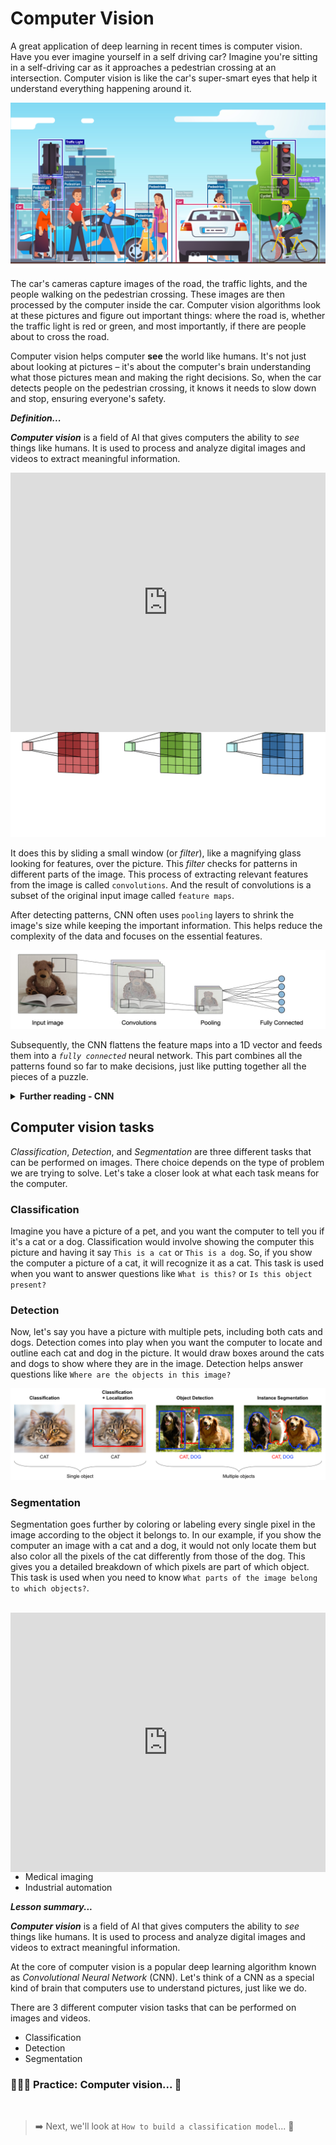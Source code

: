 # Computer Vision
A great application of deep learning in recent times is computer vision. Have you ever imagine yourself in a self driving car? Imagine you're sitting in a self-driving car as it approaches a pedestrian crossing at an intersection. Computer vision is like the car's super-smart eyes that help it understand everything happening around it.

![computer-vision.png](./dl/computer-vision.png)

The car's cameras capture images of the road, the traffic lights, and the people walking on the pedestrian crossing. These images are then processed by the computer inside the car. Computer vision algorithms look at these pictures and figure out important things: where the road is, whether the traffic light is red or green, and most importantly, if there are people about to cross the road.

Computer vision helps computer **see** the world like humans. It's not just about looking at pictures – it's about the computer's brain understanding what those pictures mean and making the right decisions. So, when the car detects people on the pedestrian crossing, it knows it needs to slow down and stop, ensuring everyone's safety.


<aside>

**_Definition..._**

**_Computer vision_**  is a field of AI that gives computers the ability to *see* things like humans. It is used to process and analyze digital images and videos to extract meaningful information.
</aside>

<div style="position: relative; padding-bottom: 56.25%; height: 0;"><iframe width="100%" height="415" src="https://www.youtube.com/embed/OcycT1Jwsns" title="Computer Vision" frameborder="0" allow="accelerometer; autoplay; clipboard-write; encrypted-media; gyroscope; picture-in-picture" allowfullscreen></iframe></div>

<details>
<summary><b> Further reading - computer vision </b></summary>

<div style="position: relative; padding-bottom: 56.25%; height: 0;"><iframe width="100%" height="415" src="https://www.youtube.com/embed/-4E2-0sxVUM" title="Computer Vision" frameborder="0" allow="accelerometer; autoplay; clipboard-write; encrypted-media; gyroscope; picture-in-picture" allowfullscreen></iframe></div>

</details>

At the core of computer vision is a popular deep learning algorithm known as *Convolutional Neural Network* (CNN). Let's think of a CNN as a special kind of brain that computers use to understand pictures, just like we do. CNN breaks down pictures into tiny important parts called `features`. 

![convolutions](./dl/convolutions.gif)

It does this by sliding a small window (or _filter_), like a magnifying glass looking for features, over the picture. This _filter_ checks for patterns in different parts of the image. This process of extracting relevant features from the image is called `convolutions`. And the result of convolutions is a subset of the original input image called `feature maps`. 

After detecting patterns, CNN often uses `pooling` layers to shrink the image's size while keeping the important information. This helps reduce the complexity of the data and focuses on the essential features. 

![architecture-cnn.jpeg](./dl/architecture-cnn.jpeg)

Subsequently, the CNN flattens the feature maps into a 1D vector and feeds them into a _`fully connected`_ neural network. This part combines all the patterns found so far to make decisions, just like putting together all the pieces of a puzzle.

<details>
<summary><b> Further reading - CNN </b></summary>

<div style="position: relative; padding-bottom: 56.25%; height: 0;"><iframe width="100%" height="415" src="https://www.youtube.com/embed/QzY57FaENXg" title="Computer Vision" frameborder="0" allow="accelerometer; autoplay; clipboard-write; encrypted-media; gyroscope; picture-in-picture" allowfullscreen></iframe></div>
</details>

## Computer vision tasks
*Classification*, *Detection*, and *Segmentation* are three different tasks that can be performed on images. There choice depends on the type of problem we are trying to solve. Let's take a closer look at what each task means for the computer.

### Classification
Imagine you have a picture of a pet, and you want the computer to tell you if it's a cat or a dog. Classification would involve showing the computer this picture and having it say `This is a cat` or `This is a dog`. So, if you show the computer a picture of a cat, it will recognize it as a cat. This task is used when you want to answer questions like `What is this?` or `Is this object present?`

### Detection
Now, let's say you have a picture with multiple pets, including both cats and dogs. Detection comes into play when you want the computer to locate and outline each cat and dog in the picture. It would draw boxes around the cats and dogs to show where they are in the image. Detection helps answer questions like `Where are the objects in this image?`

![computer-vision-tasks.png](./dl/computer-vision-tasks.png)

### Segmentation
Segmentation goes further by coloring or labeling every single pixel in the image according to the object it belongs to. In our example, if you show the computer an image with a cat and a dog, it would not only locate them but also color all the pixels of the cat differently from those of the dog. This gives you a detailed breakdown of which pixels are part of which object. This task is used when you need to know `What parts of the image belong to which objects?`.

<br>

<div style="position: relative; padding-bottom: 56.25%; height: 0;"><iframe width="100%" height="415" src="https://www.youtube.com/embed/taC5pMCm70U" title="Computer Vision" frameborder="0" allow="accelerometer; autoplay; clipboard-write; encrypted-media; gyroscope; picture-in-picture" allowfullscreen></iframe></div>

<details>
<summary><b> Further reading - ImageNet </b></summary>

<div style="position: relative; padding-bottom: 56.25%; height: 0;"><iframe width="100%" height="415" src="https://www.youtube.com/embed/SfqN-Hc5two" title="Computer Vision" frameborder="0" allow="accelerometer; autoplay; clipboard-write; encrypted-media; gyroscope; picture-in-picture" allowfullscreen></iframe></div>
</details>

Classification, detection, and segmentation are all important tasks in computer vision. They can be used to solve a wide variety of problems, such as:

- Self-driving cars
- Virtual reality
- Medical imaging
- Industrial automation


<aside>

**_Lesson summary..._**

**_Computer vision_** is a field of AI that gives computers the ability to *see* things like humans. It is used to process and analyze digital images and videos to extract meaningful information. 

At the core of computer vision is a popular deep learning algorithm known as *Convolutional Neural Network* (CNN). Let's think of a CNN as a special kind of brain that computers use to understand pictures, just like we do.

There are 3 different computer vision tasks that can be performed on images and videos.
- Classification
- Detection
- Segmentation
</aside>

### 👩🏾‍🎨 Practice: Computer vision... 🎯

<br>

> ➡️ Next, we'll look at `How to build a classification model`... 🎯